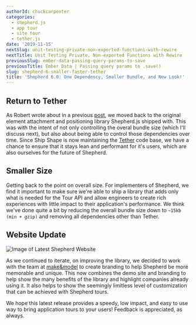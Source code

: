 ```yaml
---
authorId: chuckcarpenter
categories: 
  - shepherd.js
  - app tour
  - site tour
  - tether.js
date: '2019-11-15'
nextSlug: unit-testing-private-non-exported-functions-with-rewire
nextTitle: Unit Testing Private, Non-exported Functions with Rewire
previousSlug: ember-data-passing-query-params-to-save
previousTitle: Ember Data | Passing query params to .save()
slug: shepherd-6-smaller-faster-tether
title: 'Shepherd 6.0: One Dependency, Smaller Bundle, and New Look!'
---
```


## Return to Tether

As Robert wrote about in a previous [post](/blog/shepherd-popper-to-tether/), we moved back to the original element attachment and positioning library Shepherd.js shipped with. This was with the intent of not only controlling the overal bundle size (which I'll discuss next), but also about being able to control those dependencies over time. Since Ship Shape is now maintaining the [Tether](https://github.com/shipshapecode/tether) code base, we have a chance to ensure that it stays lean and performant for it's users, which are also ourselves for the future of Shepherd.

## Smaller Size

Getting back to the point on overall size. For implementers of Shepherd, we find it important to make sure we're able to ship a library that adds only what is needed for the Tour API and allow engineers to create rich experiences with little impact to their application's performance. We think we've done quite a bit by reducing the overall bundle size down to `~15kb (min + gzip)` and removing all dependencies other than Tether.

## Website Update

![Image of Latest Shepherd Website](/img/blog/shepherd6-site4.png)

As we continued to iterate, on improving the library, we decided to work with the team at [make&model](https://www.makemodel.co) to create branding to help Shepherd be more memorable and unique. This now combines the demo site and branding to help show the many benefits of the library and highlight companies already using it. It also helps to show the seemingly limitless level of customization that can be achieved with Shepherd tours.

We hope this latest release provides a speedy, low impact, and easy to use way to bring application tours to your users! Feedback is appreciated, as always.
